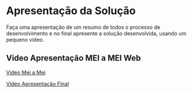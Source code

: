 # Apresentação da Solução

Faça uma apresentação de um resumo de todos o processo de desenvolvimento e no final apresente a solução desenvolvida, usando um pequeno vídeo.

## Video Apresentação MEI a MEI Web

[Video Mei a Mei](https://www.youtube.com/watch?v=uFsKke6buu0)

[Video Apresentação Final](https://www.youtube.com/watch?v=Y0kH2FhUrYc)
